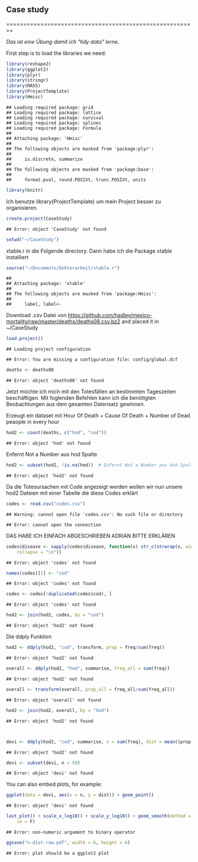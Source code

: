## Case study
========================================================

_Das ist eine Übung damit ich "tidy data" lerne._


First step is to load the libraries we need:


```r
library(reshape2)
library(ggplot2)
library(plyr)
library(stringr)
library(MASS)
library(ProjectTemplate)
library(Hmisc)
```

```
## Loading required package: grid
## Loading required package: lattice
## Loading required package: survival
## Loading required package: splines
## Loading required package: Formula
## 
## Attaching package: 'Hmisc'
## 
## The following objects are masked from 'package:plyr':
## 
##     is.discrete, summarize
## 
## The following objects are masked from 'package:base':
## 
##     format.pval, round.POSIXt, trunc.POSIXt, units
```

```r
library(knitr)
```


Ich benutze library(ProjectTemplate) um mein Project besser zu organisieren. 


```r
create.project(CaseStudy)
```

```
## Error: object 'CaseStudy' not found
```

```r
setwd("~/CaseStudy")
```

xtable.r in die Folgende directory. Dann habe ich die Package xtable installiert


```r
source("~/Documents/Doktorarbeit/xtable.r")
```

```
## 
## Attaching package: 'xtable'
## 
## The following objects are masked from 'package:Hmisc':
## 
##     label, label<-
```

Download .csv Datei von https://github.com/hadley/mexico-mortality/raw/master/deaths/deaths08.csv.bz2
and placed it in ~/CaseStudy


```r
load.project()
```

```
## Loading project configuration
```

```
## Error: You are missing a configuration file: config/global.dcf
```

```r
deaths <- deaths08
```

```
## Error: object 'deaths08' not found
```


Jetzt möchte ich mich mit den Totesfällen an bestimmten Tageszeiten beschäftigen.
Mit foglenden Befehlen kann ich die benötigten Beobachtungen aus dem gesamten Datensatz gewinnen.
 
 
Erzeugt ein dataset mit Hour Of Death + Cause Of Death + Number of Dead peaople in every hour 

```r
hod2 <- count(deaths, c("hod", "cod"))
```

```
## Error: object 'hod' not found
```

 
Enfernt Not a Number aus hod Spalte


```r
hod2 <- subset(hod2, !is.na(hod))  # Enfernt Not a Number aus hod Spalte
```

```
## Error: object 'hod2' not found
```


Da die Totesursachen mit Code angezeigt werden wollen wir nun unsere hod2 Dateien mit einer Tabelle die diese Codes erklärt


```r
codes <- read.csv("codes.csv")
```

```
## Warning: cannot open file 'codes.csv': No such file or directory
```

```
## Error: cannot open the connection
```


DAS HABE ICH EINFACH ABGESCHRIEBEN ADRIAN BITTE ERKLÄREN

```r
codes$disease <- sapply(codes$disease, function(x) str_c(strwrap(x, width = 30), 
    collapse = "\n"))
```

```
## Error: object 'codes' not found
```

```r
names(codes)[1] <- "cod"
```

```
## Error: object 'codes' not found
```

```r
codes <- codes[!duplicated(codes$cod), ]
```

```
## Error: object 'codes' not found
```




```r
hod2 <- join(hod2, codes, by = "cod")
```

```
## Error: object 'hod2' not found
```


Die ddply Funktion 


```r
hod2 <- ddply(hod2, "cod", transform, prop = freq/sum(freq))
```

```
## Error: object 'hod2' not found
```

```r
overall <- ddply(hod2, "hod", summarise, freq_all = sum(freq))
```

```
## Error: object 'hod2' not found
```

```r
overall <- transform(overall, prop_all = freq_all/sum(freq_all))
```

```
## Error: object 'overall' not found
```

```r
hod2 <- join(hod2, overall, by = "hod")
```

```
## Error: object 'hod2' not found
```

```r


devi <- ddply(hod2, "cod", summarise, n = sum(freq), dist = mean((prop - prop_all)^2))
```

```
## Error: object 'hod2' not found
```

```r
devi <- subset(devi, n > 50)
```

```
## Error: object 'devi' not found
```







You can also embed plots, for example:


```r
ggplot(data = devi, aes(x = n, y = dist)) + geom_point()
```

```
## Error: object 'devi' not found
```

```r
last_plot() + scale_x_log10() + scale_y_log10() + geom_smooth(method = "rlm", 
    se = F)
```

```
## Error: non-numeric argument to binary operator
```

```r
ggsave("n-dist-raw.pdf", width = 6, height = 6)
```

```
## Error: plot should be a ggplot2 plot
```


